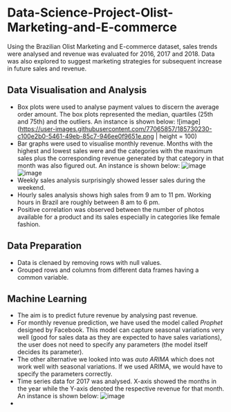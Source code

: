 # Data-Science-Project-Olist-Marketing-and-E-commerce
Using the Brazilian Olist Marketing and E-commerce dataset, sales trends were analysed and revenue was evaluated for 2016, 2017 and 2018. Data was also explored to suggest marketing strategies for subsequent increase in future sales and revenue. 

## Data Visualisation and Analysis
- Box plots were used to analyse payment values to discern the average order amount. The box plots represented the median, quartiles (25th and 75th) and the outliers. An instance is shown below:
![image](https://user-images.githubusercontent.com/77065857/185730230-c100e2b0-5461-49eb-85c7-946ee0f9651e.png | height = 100) 
- Bar graphs were used to visualise monthly revenue. Months with the highest and lowest sales were and the categories with the maximum sales plus the corresponding revenue generated by that category in that month was also figured out. An instance is shown below:
![image](https://user-images.githubusercontent.com/77065857/185730148-5369f8e8-21aa-4ea6-a30e-a07b3b66f01f.png)
![image](https://user-images.githubusercontent.com/77065857/185730203-c507e36a-b5d7-47b8-af0a-47401356681c.png)
- Weekly sales analysis surprisingly showed lesser sales during the weekend.
- Hourly sales analysis shows high sales from 9 am to 11 pm. Working hours in Brazil are roughly between 8 am to 6 pm.
- Positive correlation was observed between the number of photos available for a product and its sales especially in categories like female fashion.


## Data Preparation
- Data is clenaed by removing rows with null values.
- Grouped rows and columns from different data frames having a common variable.

## Machine Learning
- The aim is to predict future revenue by analysing past revenue. 
- For monthly revenue prediction, we have used the model called _Prophet_ designed by Facebook. This model can capture seasonal variations very well (good for sales data as they are expected to have sales variations), the user does not need to specify any parameters (the model itself decides its parameter).
- The other alternative we looked into was _auto ARIMA_ which does not work well with seasonal variations. If we used ARIMA, we would have to specify the parameters correctly.
- Time series data for 2017 was analysed. X-axis showed the months in the year while the Y-axis denoted the respective revenue for that month. An instance is shown below: 
![image](https://user-images.githubusercontent.com/77065857/185730125-3544555b-9665-4502-8dfb-f0729662ef29.png)
-

